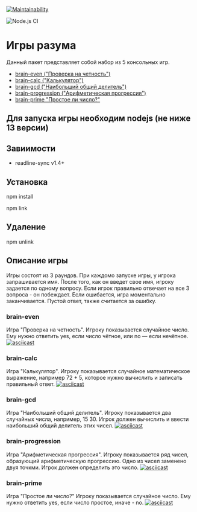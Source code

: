 [![Maintainability](https://api.codeclimate.com/v1/badges/bb8d61816eb72faa3da2/maintainability)](https://codeclimate.com/github/zexeder/frontend-project-lvl1/maintainability)

![Node.js CI](https://github.com/zexeder/frontend-project-lvl1/workflows/Node.js%20CI/badge.svg)
# Игры разума
Данный пакет представляет собой набор из 5 консольных игр. 

* [brain-even ("Проверка на четность")](#brain-even)
* [brain-calc ("Калькулятор")](#brain-calc)
* [brain-gcd ("Наибольший общий делитель")](#brain-gcd)
* [brain-progression ("Арифметическая прогрессия")](#brain-progression)
* [brain-prime "Простое ли число?"](#brain-prime)

## Для запуска игры необходим nodejs (не ниже 13 версии)

## Завиимости
- readline-sync v1.4+

## Установка
npm install

npm link

## Удаление
npm unlink

## Описание игры
Игры состоят из 3 раундов. При каждомо запуске игры, у игрока запрашивается имя. После того, как он введет свое имя, игроку задается по одному вопросу. Если игрок правильно отвечает на все 3 вопроса - он побеждает. Если ошибается, игра моментально заканчивается.
Пустой ответ, также считается за ошибку.

### brain-even
Игра "Проверка на четность". Игроку показывается случайное число. Ему нужно ответить yes, если число чётное, или no — если нечётное.
[![asciicast](https://asciinema.org/a/AzE3hXRJ98rmjkiY4a0lkJ8pb.svg)](https://asciinema.org/a/AzE3hXRJ98rmjkiY4a0lkJ8pb?t=8)

### brain-calc
Игра "Калькулятор". Игроку показывается случайное математическое выражение, например 72 + 5, которое нужно вычислить и записать правильный ответ.
[![asciicast](https://asciinema.org/a/7DW6ywdSxZEtT9Hem0CABqeNA.svg)](https://asciinema.org/a/7DW6ywdSxZEtT9Hem0CABqeNA?t=8)

### brain-gcd
Игра "Наибольший общий делитель". Игроку показывается два случайных числа, например, 15 30. Игрок должен вычислить и ввести наибольший общий делитель этих чисел.
[![asciicast](https://asciinema.org/a/vlq1UQjeXeydNUclNsGHFfsQZ.svg)](https://asciinema.org/a/vlq1UQjeXeydNUclNsGHFfsQZ)

### brain-progression
Игра "Арифметическая прогрессия". Игроку показывается ряд чисел, образующий арифметическую прогрессию. Одно из чисел заменено двуя точкми. Игрок должен определить это число.
[![asciicast](https://asciinema.org/a/5rzaFNO8zzuI1sykkXbsqM5lZ.svg)](https://asciinema.org/a/5rzaFNO8zzuI1sykkXbsqM5lZ)

### brain-prime
Игра "Простое ли число?" Игроку показывается случайное число. Ему нужно ответить yes, если число простое, иначе - no.
[![asciicast](https://asciinema.org/a/kOPl1YJYcbsqy1kjthrT754Th.svg)](https://asciinema.org/a/kOPl1YJYcbsqy1kjthrT754Th)